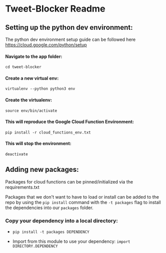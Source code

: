 # Tweet-Blocker Readme
## Setting up the python dev environment:
The python dev environment setup guide can be followed here 
https://cloud.google.com/python/setup

#### Navigate to the app folder: 
`cd tweet-blocker`

#### Create a new virtual env:
`virtualenv --python python3 env`

#### Create the virtualenv:
`source env/bin/activate`

#### This will reproduce the Google Cloud Function Environment:
`pip install -r cloud_functions_env.txt`

#### This will stop the environment:
`deactivate`


## Adding new packages: 
Packages for cloud functions can be pinned/initialized via the requirements.txt

Packages that we don't want to have to load or install can be added to the repo by using the `pip install` command  with the `-t packages` flag to install the dependencies into our `packages` folder.

### Copy your dependency into a local directory:

* ```pip install -t packages DEPENDENCY```

* Import from this module to use your dependency:
    ```import DIRECTORY.DEPENDENCY```
